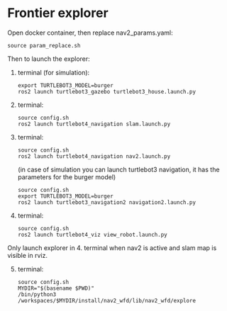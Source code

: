 # Frontier explorer

Open docker container, then replace nav2_params.yaml:
   ```
   source param_replace.sh
   ```
Then to launch the explorer:
1. terminal (for simulation):
   ```
   export TURTLEBOT3_MODEL=burger
   ros2 launch turtlebot3_gazebo turtlebot3_house.launch.py
   ```
2. terminal:
   ```
   source config.sh
   ros2 launch turtlebot4_navigation slam.launch.py
   ```
3. terminal:
   ```
   source config.sh
   ros2 launch turtlebot4_navigation nav2.launch.py
   ```
   (in case of simulation you can launch turtlebot3 navigation, it has the parameters for the burger model)
   ```
   source config.sh
   export TURTLEBOT3_MODEL=burger
   ros2 launch turtlebot3_navigation2 navigation2.launch.py
   ```
5. terminal:
   ```
   source config.sh
   ros2 launch turtlebot4_viz view_robot.launch.py
   ```
Only launch explorer in 4. terminal when nav2 is active and slam map is visible in rviz.

5. terminal:
   ```
   source config.sh
   MYDIR="$(basename $PWD)"
   /bin/python3 /workspaces/$MYDIR/install/nav2_wfd/lib/nav2_wfd/explore
   ```

